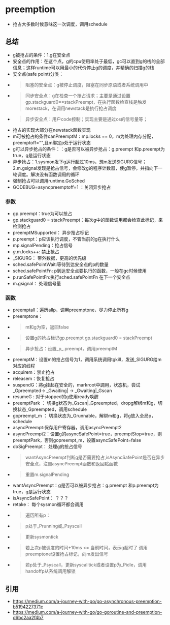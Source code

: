 # preemption
- 抢占大多数时候意味这一次调度，调用schedule
## 总结
- g被抢占的条件：1.g在安全点 
- 安全点的作用：在这个点，g的cpu使用率处于最低，gc可以直到g的栈的全部信息；这样runtime可以用最小的代价停止g的调度，并精确的扫描g的栈
- 安全点(safe point)分类：
- > 阻塞的安全点：g被停止调度，阻塞在同步原语或者系统调用中
- > 同步安全点：g在检查一个抢占请求；主要是通过设置gp.stackguard0==stackPreempt，在执行函数检查栈是触发morestack，在调用newstack是执行抢占调度
- > 异步安全点：用户code控制；实现主要是通过os的信号量等；
- 抢占的实现大部分在newstack函数实现
- m可被抢占的条件canPreemptM：mp.locks == 0，m为处理内存分配，preemptoff="",且m绑定p处于运行状态
- g可以异步抢占的条件：：g是否可以被异步抢占：g.preempt 和p.preempt为true，g是运行状态
- 异步抢占：1.sysmon发下g运行超过10ms，想m发送SIGURG信号；2.m.gsignal发现是抢占信号，会修改g的程序计数器，使g暂停，并指向下一轮调度。解决没有函数调用的循环
- 强制抢占可以调用runtime.GoSched
- GODEBUG=asyncpreemptoff=1 ：关闭异步抢占
### 参数
- gp.preempt：true为可以抢占
- gp.stackguard0 = stackPreempt：每次g中的函数调用都会检查此标记，来检测抢占
- preemptMSupported： 异步抢占标记
- _p_.preempt：p应该执行调度，不管当前的g在执行什么
- mp.signalPending：抢占信号
- _g_.m.locks++: 禁止抢占
- _SIGURG： 带外数据，更高的优先级
- sched.safePointWait:等待到达安全点的p的数量
- sched.safePointFn: p到达安全点要执行的函数，一般在gc时候使用
- p.runSafePointFn:执行sched.safePointFn 在下一个安全点
- m.gsignal： 处理信号量
### 函数
- preemptall：遍历allp，调用preemptone，尽力停止所有g
- preemptone：
- > m和g为空，返回false
- > 设置g的抢占标记gp.preempt gp.stackguard0 = stackPreempt
- > 异步抢占：设置_p_.preempt，调用preemptM
- preemptM：设置m的抢占信号为1，调用系统调用tgkill，发送_SIGURG给m对应的线程
- acquirem：禁止抢占
- releasem：恢复抢占
- suspendG：將g挂起在安全的，markroot中調用，状态机，尝试_Gpreempted-> _Gwaiting| -> _Gwaiting|_Gscan
- resumeG : 对于stopped的g使用ready唤醒
- preemptPark ： 切换g状态为_Gscan|_Gpreempted，dropg解绑m和g，切换状态_Gpreempted，调用schedule
- gopreempt_m ： 切换状态为_Grunnable，解绑m和g，将g放入全局p，schedule
- asyncPreempt:保存用户寄存器，调用asyncPreempt2
- asyncPreempt2：设置g的asyncSafePoint=true，preemptStop=true，则preemptPark，否则gopreempt_m，设置asyncSafePoint=false
- doSigPreempt： 处理g的抢占信号
- > wantAsyncPreempt判断g是否需要抢占,isAsyncSafePoint是否在异步安全点，注冊asyncPreempt函數和返回點函數
- > 重置m.signalPending
- wantAsyncPreempt：g是否可以被异步抢占：g.preempt 和p.preempt为true，g是运行状态
- isAsyncSafePoint： ？？？
- retake： 每个sysmon循环都会调用
- > 遍历所有p：
- > p处于_Prunning或_Psyscall
- > 更新sysmontick
- > 若上次p被调度的时间+10ms <= 当前时间，表示g超时了 调用preemptone设置抢占标记，向m发出信号
- > 若p处于_Psyscall，更新syscalltick或者设置p为_Pidle，调用handoffp从系统调用解锁
## 引用
- https://medium.com/a-journey-with-go/go-asynchronous-preemption-b5194227371c
- https://medium.com/a-journey-with-go/go-goroutine-and-preemption-d6bc2aa2f4b7
